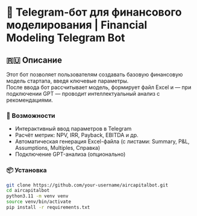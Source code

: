 # 🤖 Telegram-бот для финансового моделирования | Financial Modeling Telegram Bot

## 🇷🇺 Описание

Этот бот позволяет пользователям создавать базовую финансовую модель стартапа, введя ключевые параметры.  
После ввода бот рассчитывает модель, формирует файл Excel и — при подключении GPT — проводит интеллектуальный анализ с рекомендациями.

### 🚀 Возможности
- Интерактивный ввод параметров в Telegram
- Расчёт метрик: NPV, IRR, Payback, EBITDA и др.
- Автоматическая генерация Excel-файла (с листами: Summary, P&L, Assumptions, Multiples, Справка)
- Подключение GPT-анализа (опционально)

### 📦 Установка

```bash
git clone https://github.com/your-username/aircapitalbot.git
cd aircapitalbot
python3.11 -m venv venv
source venv/bin/activate
pip install -r requirements.txt

